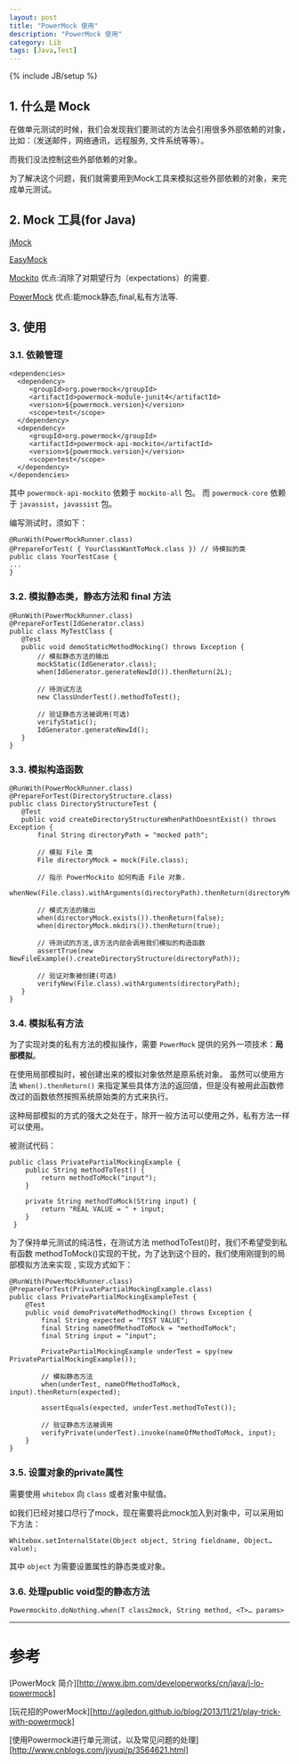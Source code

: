 ```yaml
---
layout: post
title: "PowerMock 使用"
description: "PowerMock 使用"
category: Lib
tags: [Java,Test]
---
```

{% include JB/setup %}


## 1. 什么是 Mock

在做单元测试的时候，我们会发现我们要测试的方法会引用很多外部依赖的对象，比如：（发送邮件，网络通讯，远程服务, 文件系统等等）。

而我们没法控制这些外部依赖的对象。

为了解决这个问题，我们就需要用到Mock工具来模拟这些外部依赖的对象，来完成单元测试。


## 2. Mock 工具(for Java)

[jMock][jmock]

[EasyMock][easymock]

[Mockito][mockito] 优点:消除了对期望行为（expectations）的需要.

[PowerMock][powermock] 优点:能mock静态,final,私有方法等.

## 3. 使用

### 3.1. 依赖管理

	<dependencies>
	  <dependency>
		 <groupId>org.powermock</groupId>
		 <artifactId>powermock-module-junit4</artifactId>
		 <version>${powermock.version}</version>
		 <scope>test</scope>
	  </dependency>
	  <dependency>
		 <groupId>org.powermock</groupId>
		 <artifactId>powermock-api-mockito</artifactId>
		 <version>${powermock.version}</version>
		 <scope>test</scope>
	  </dependency>
	</dependencies>

其中 `powermock-api-mockito` 依赖于 `mockito-all` 包。
而 `powermock-core` 依赖于 `javassist`，`javassist` 包。

编写测试时，须如下：

	@RunWith(PowerMockRunner.class)
	@PrepareForTest( { YourClassWantToMock.class })	// 待模拟的类
	public class YourTestCase {
	...
	}


### 3.2. 模拟静态类，静态方法和 final 方法

	@RunWith(PowerMockRunner.class)
	@PrepareForTest(IdGenerator.class)
	public class MyTestClass {
	   @Test
	   public void demoStaticMethodMocking() throws Exception {
		   // 模拟静态方法的输出
		   mockStatic(IdGenerator.class);
		   when(IdGenerator.generateNewId()).thenReturn(2L);

		   // 待测试方法
		   new ClassUnderTest().methodToTest();

		   // 验证静态方法被调用(可选)
		   verifyStatic();
		   IdGenerator.generateNewId();
	   }
	}

### 3.3. 模拟构造函数

	@RunWith(PowerMockRunner.class)
	@PrepareForTest(DirectoryStructure.class)
	public class DirectoryStructureTest {
	   @Test
	   public void createDirectoryStructureWhenPathDoesntExist() throws Exception {
		   final String directoryPath = "mocked path";

		   // 模拟 File 类
		   File directoryMock = mock(File.class);

		   // 指示 PowerMockito 如何构造 File 对象.
		   whenNew(File.class).withArguments(directoryPath).thenReturn(directoryMock);

		   // 模式方法的输出
		   when(directoryMock.exists()).thenReturn(false);
		   when(directoryMock.mkdirs()).thenReturn(true);

		   // 待测试的方法,该方法内部会调用我们模拟的构造函数
		   assertTrue(new NewFileExample().createDirectoryStructure(directoryPath));

		   // 验证对象被创建(可选)
		   verifyNew(File.class).withArguments(directoryPath);
	   }
	}


### 3.4. 模拟私有方法

为了实现对类的私有方法的模拟操作，需要 `PowerMock` 提供的另外一项技术：**局部模拟**。

在使用局部模拟时，被创建出来的模拟对象依然是原系统对象。
虽然可以使用方法 `When().thenReturn()` 来指定某些具体方法的返回值，但是没有被用此函数修改过的函数依然按照系统原始类的方式来执行。

这种局部模拟的方式的强大之处在于，除开一般方法可以使用之外，私有方法一样可以使用。

被测试代码：

	public class PrivatePartialMockingExample {
		public String methodToTest() {
			return methodToMock("input");
		}

		private String methodToMock(String input) {
			return "REAL VALUE = " + input;
		}
	 }

为了保持单元测试的纯洁性，在测试方法 methodToTest()时，我们不希望受到私有函数 methodToMock()实现的干扰，为了达到这个目的，我们使用刚提到的局部模拟方法来实现 , 实现方式如下：

	@RunWith(PowerMockRunner.class)
	@PrepareForTest(PrivatePartialMockingExample.class)
	public class PrivatePartialMockingExampleTest {
		@Test
		public void demoPrivateMethodMocking() throws Exception {
			final String expected = "TEST VALUE";
			final String nameOfMethodToMock = "methodToMock";
			final String input = "input";

			PrivatePartialMockingExample underTest = spy(new PrivatePartialMockingExample());

			// 模拟静态方法
			when(underTest, nameOfMethodToMock, input).thenReturn(expected);

			assertEquals(expected, underTest.methodToTest());

			// 验证静态方法被调用
			verifyPrivate(underTest).invoke(nameOfMethodToMock, input);
		}
	}


### 3.5. 设置对象的private属性

需要使用 `whitebox` 向 `class` 或者对象中赋值。

如我们已经对接口尽行了mock，现在需要将此mock加入到对象中，可以采用如下方法：

	Whitebox.setInternalState(Object object, String fieldname, Object… value);

其中 `object` 为需要设置属性的静态类或对象。


### 3.6. 处理public void型的静态方法

	Powermockito.doNothing.when(T class2mock, String method, <T>… params>



***

# 参考

[PowerMock 简介][http://www.ibm.com/developerworks/cn/java/j-lo-powermock]

[玩花招的PowerMock][http://agiledon.github.io/blog/2013/11/21/play-trick-with-powermock]

[使用Powermock进行单元测试，以及常见问题的处理][http://www.cnblogs.com/jiyuqi/p/3564621.html]


[jmock]: http://jmock.org/
[easymock]: http://easymock.org/
[mockito]: http://code.google.com/p/mockito/
[powermock]: http://code.google.com/p/powermock/

